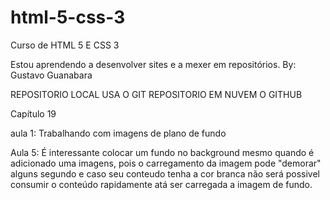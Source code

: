 # html-5-css-3
 Curso de HTML 5 E CSS 3

Estou aprendendo a desenvolver sites e a mexer em repositórios. By: Gustavo Guanabara 

REPOSITORIO LOCAL USA O GIT
REPOSITORIO EM NUVEM O GITHUB  


Capítulo 19

aula 1: Trabalhando com imagens de plano de fundo

Aula 5:
É interessante colocar um fundo no background mesmo quando é adicionado uma imagens, pois o carregamento da imagem pode "demorar" alguns segundo e caso seu conteudo tenha a cor branca não será possivel consumir o conteúdo rapidamente atá ser carregada a imagem de fundo.